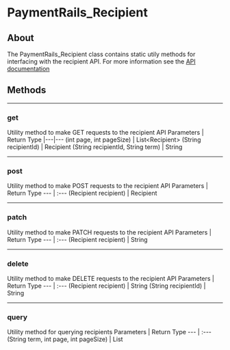 # PaymentRails_Recipient

## About
The PaymentRails_Recipient class contains static utily methods for interfacing with the recipient API. For more information see the [API documentation](http://docs.paymentrails.com/#recipients)

## **Methods**
---
### **get**
Utility method to make GET requests to the recipient API
Parameters | Return Type
|---|---
(int page, int pageSize) | List<Recipient\>
(String recipientId) | Recipient
(String recipientId, String term) | String

---
### **post**
Utility method to make POST requests to the recipient API
Parameters | Return Type
--- | :---
(Recipient recipient) | Recipient

---
### **patch**
Utility method to make PATCH requests to the recipient API
Parameters | Return Type
--- | :---
(Recipient recipient) | String

---
### **delete**
Utility method to make DELETE requests to the recipient API
Parameters | Return Type
--- | :---
(Recipient recipient) | String
(String recipientId) | String

---
### **query**
Utility method for querying recipients
Parameters | Return Type
--- | :---
(String term, int page, int pageSize) | List<Recipient>